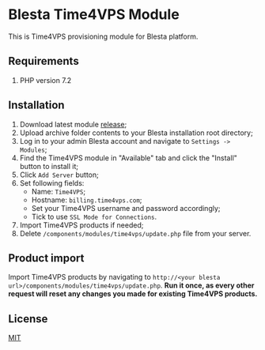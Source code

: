 # Blesta Time4VPS Module
 This is Time4VPS provisioning module for Blesta platform.
 
## Requirements  
1. PHP version 7.2

## Installation  
  
 1. Download latest module [release](https://github.com/time4vps/blesta/releases);
 2. Upload archive folder contents to your Blesta installation root directory;
 3. Log in to your admin Blesta account and navigate to `Settings -> Modules`;
 4. Find the Time4VPS module in "Available" tab and click the "Install" button to install it;
 5. Click `Add Server` button;
 6. Set following fields:
	- Name: `Time4VPS`;
	- Hostname: `billing.time4vps.com`;
	- Set your Time4VPS username and password accordingly;
	- Tick to use `SSL Mode for Connections`.
 7. Import Time4VPS products if needed;
 8. Delete `/components/modules/time4vps/update.php` file from your server.


## Product import 
Import Time4VPS products by navigating to `http://<your blesta url>/components/modules/time4vps/update.php`.
**Run it once, as every other request will reset any changes you made for existing Time4VPS products.**
  
## License  
[MIT](https://github.com/time4vps/time4vps-lib/blob/master/LICENSE)
